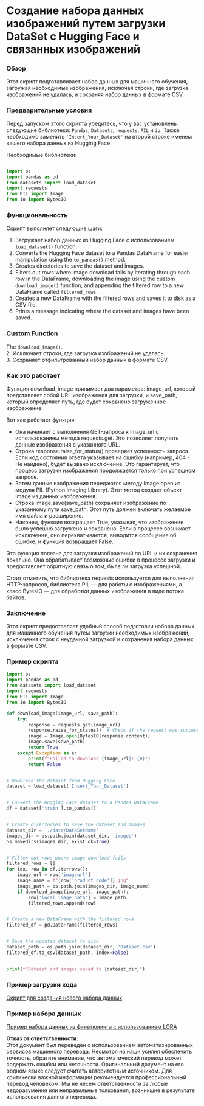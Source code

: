 # Создание набора данных изображений путем загрузки DataSet с Hugging Face и связанных изображений

### Обзор

Этот скрипт подготавливает набор данных для машинного обучения, загружая необходимые изображения, исключая строки, где загрузка изображений не удалась, и сохраняя набор данных в формате CSV.

### Предварительные условия

Перед запуском этого скрипта убедитесь, что у вас установлены следующие библиотеки: `Pandas`, `Datasets`, `requests`, `PIL` и `io`. Также необходимо заменить `'Insert_Your_Dataset'` на второй строке именем вашего набора данных из Hugging Face.

Необходимые библиотеки:

```python

import os
import pandas as pd
from datasets import load_dataset
import requests
from PIL import Image
from io import BytesIO
```

### Функциональность

Скрипт выполняет следующие шаги:

1. Загружает набор данных из Hugging Face с использованием `load_dataset()` function.
2. Converts the Hugging Face dataset to a Pandas DataFrame for easier manipulation using the `to_pandas()` method.
3. Creates directories to save the dataset and images.
4. Filters out rows where image download fails by iterating through each row in the DataFrame, downloading the image using the custom `download_image()` function, and appending the filtered row to a new DataFrame called `filtered_rows`.
5. Creates a new DataFrame with the filtered rows and saves it to disk as a CSV file.
6. Prints a message indicating where the dataset and images have been saved.

### Custom Function

The `download_image()`.  
2. Исключает строки, где загрузка изображений не удалась.  
3. Сохраняет отфильтрованный набор данных в формате CSV.  

### Как это работает

Функция download_image принимает два параметра: image_url, который представляет собой URL изображения для загрузки, и save_path, который определяет путь, где будет сохранено загруженное изображение.

Вот как работает функция:

- Она начинает с выполнения GET-запроса к image_url с использованием метода requests.get. Это позволяет получить данные изображения с указанного URL.  
- Строка response.raise_for_status() проверяет успешность запроса. Если код состояния ответа указывает на ошибку (например, 404 - Не найдено), будет вызвано исключение. Это гарантирует, что процесс загрузки изображения продолжается только при успешном запросе.  
- Затем данные изображения передаются методу Image.open из модуля PIL (Python Imaging Library). Этот метод создает объект Image из данных изображения.  
- Строка image.save(save_path) сохраняет изображение по указанному пути save_path. Этот путь должен включать желаемое имя файла и расширение.  
- Наконец, функция возвращает True, указывая, что изображение было успешно загружено и сохранено. Если в процессе возникает исключение, оно перехватывается, выводится сообщение об ошибке, и функция возвращает False.  

Эта функция полезна для загрузки изображений по URL и их сохранения локально. Она обрабатывает возможные ошибки в процессе загрузки и предоставляет обратную связь о том, была ли загрузка успешной.

Стоит отметить, что библиотека requests используется для выполнения HTTP-запросов, библиотека PIL — для работы с изображениями, а класс BytesIO — для обработки данных изображения в виде потока байтов.

### Заключение

Этот скрипт предоставляет удобный способ подготовки набора данных для машинного обучения путем загрузки необходимых изображений, исключения строк с неудачной загрузкой и сохранения набора данных в формате CSV.

### Пример скрипта

```python
import os
import pandas as pd
from datasets import load_dataset
import requests
from PIL import Image
from io import BytesIO

def download_image(image_url, save_path):
    try:
        response = requests.get(image_url)
        response.raise_for_status()  # Check if the request was successful
        image = Image.open(BytesIO(response.content))
        image.save(save_path)
        return True
    except Exception as e:
        print(f"Failed to download {image_url}: {e}")
        return False


# Download the dataset from Hugging Face
dataset = load_dataset('Insert_Your_Dataset')


# Convert the Hugging Face dataset to a Pandas DataFrame
df = dataset['train'].to_pandas()


# Create directories to save the dataset and images
dataset_dir = './data/DataSetName'
images_dir = os.path.join(dataset_dir, 'images')
os.makedirs(images_dir, exist_ok=True)


# Filter out rows where image download fails
filtered_rows = []
for idx, row in df.iterrows():
    image_url = row['imageurl']
    image_name = f"{row['product_code']}.jpg"
    image_path = os.path.join(images_dir, image_name)
    if download_image(image_url, image_path):
        row['local_image_path'] = image_path
        filtered_rows.append(row)


# Create a new DataFrame with the filtered rows
filtered_df = pd.DataFrame(filtered_rows)


# Save the updated dataset to disk
dataset_path = os.path.join(dataset_dir, 'Dataset.csv')
filtered_df.to_csv(dataset_path, index=False)


print(f"Dataset and images saved to {dataset_dir}")
```

### Пример загрузки кода
[Скрипт для создания нового набора данных](../../../../code/04.Finetuning/generate_dataset.py)

### Пример набора данных
[Пример набора данных из финетюнинга с использованием LORA](../../../../code/04.Finetuning/olive-ort-example/dataset/dataset-classification.json)

**Отказ от ответственности**:  
Этот документ был переведен с использованием автоматизированных сервисов машинного перевода. Несмотря на наши усилия обеспечить точность, обратите внимание, что автоматический перевод может содержать ошибки или неточности. Оригинальный документ на его родном языке следует считать авторитетным источником. Для критически важной информации рекомендуется профессиональный перевод человеком. Мы не несем ответственности за любые недоразумения или неправильные толкования, возникшие в результате использования данного перевода.